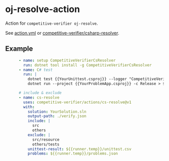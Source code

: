 # oj-resolve-action
Action for `competitive-verifier oj-resolve`.

See [action.yml](action.yml) or [competitive-verifier/csharp-resolver](https://github.com/competitive-verifier/csharp-resolver).

## Example

```yml
      - name: setup CompetitiveVerifierCsResolver
        run: dotnet tool install -g CompetitiveVerifierCsResolver
      - name: C# test
        run: |
          dotnet test {{YourUnittest.csproj}} --logger "CompetitiveVerifier;OutFile=${{runner.temp}}/unittest.csv"
          dotnet run --project {{YourProblemApp.csproj}} -c Release > ${{runner.temp}}/problems.json

      # include & exclude
      - name: cs-resolve
        uses: competitive-verifier/actions/cs-resolve@v1
        with:
          solution: YourSolution.sln
          output-path: ./verify.json
          include: |
            src
            others
          exclude: |
            src/resource
            others/tests
          unittest-result: ${{runner.temp}}/unittest.csv
          problems: ${{runner.temp}}/problems.json
```